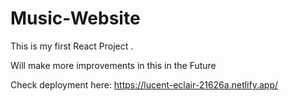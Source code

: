 # Music-Website

This is my first React Project .

Will make more improvements in this in the Future 

Check deployment here: https://lucent-eclair-21626a.netlify.app/
